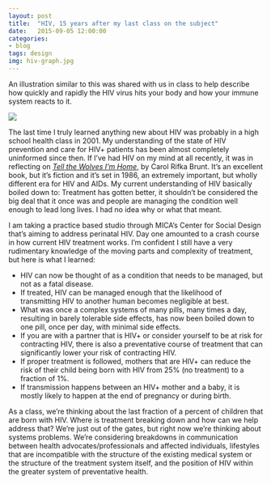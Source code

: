 ```yaml
---
layout: post
title:  "HIV, 15 years after my last class on the subject"
date:   2015-09-05 12:00:00
categories:
- blog
tags: design
img: hiv-graph.jpg
---
```




<p class="wp-caption-text">An illustration similar to this was shared with us in class to help describe how quickly and rapidly the HIV virus hits your body and how your immune system reacts to it.</p>

<a href="{{ post.url | prepend: site.baseurl }}">
        <img class="img-responsive" src="{{ "/img/hiv-graph.jpg" | prepend: site.baseurl }}">
</a>
<p>The last time I truly learned anything new about HIV was probably in a high school health class in 2001. My understanding of the state of HIV prevention and care for HIV+ patients has been almost completely uninformed since then. If I’ve had HIV on my mind at all recently, it was in reflecting on <a href="https://www.goodreads.com/book/show/12875258-tell-the-wolves-i-m-home?from_search=true&amp;search_version=service" title="Tell the Wolves I'm Home"><em>Tell the Wolves I’m Home</em></a>, by Carol Rifka Brunt. It’s an excellent book, but it’s fiction and it’s set in 1986, an extremely important, but wholly different era for HIV and AIDs. My current understanding of HIV basically boiled down to: Treatment has gotten better, it shouldn’t be considered the big deal that it once was and people are managing the condition well enough to lead long lives. I had no idea why or what that meant.</p>
<p>I am taking a practice based studio through MICA’s Center for Social Design that’s aiming to address perinatal HIV. Day one amounted to a crash course in how current HIV treatment works. I’m confident I still have a very rudimentary knowledge of the moving parts and complexity of treatment, but here is what I learned:</p>
<ul>
<li>HIV can now be thought of as a condition that needs to be managed, but not as a fatal disease.</li>
<li>If treated, HIV can be managed enough that the likelihood of transmitting HIV to another human becomes negligible at best.</li>
<li>What was once a complex systems of many pills, many times a day, resulting in barely tolerable side effects, has now been boiled down to one pill, once per day, with minimal side effects.</li>
<li>If you are with a partner that is HIV+ or consider yourself to be at risk for contracting HIV, there is also a preventative course of treatment that can significantly lower your risk of contracting HIV.</li>
<li>If proper treatment is followed, mothers that are HIV+ can reduce the risk of their child being born with HIV from 25% (no treatment) to a fraction of 1%.</li>
<li>If transmission happens between an HIV+ mother and a baby, it is mostly likely to happen at the end of pregnancy or during birth.</li>
</ul>
<p>As a class, we’re thinking about the last fraction of a percent of children that are born with HIV. Where is treatment breaking down and how can we help address that? We’re just out of the gates, but right now we’re thinking about systems problems. We’re considering breakdowns in communication between health advocates/professionals and affected individuals, lifestyles that are incompatible with the structure of the existing medical system or the structure of the treatment system itself, and the position of HIV within the greater system of preventative health.</p>
                    
                                        
        